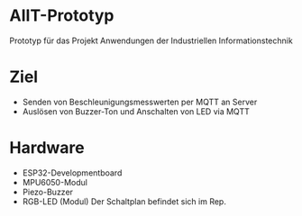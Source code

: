 # AIIT-Prototyp
Prototyp für das Projekt Anwendungen der Industriellen Informationstechnik

# Ziel
- Senden von Beschleunigungsmesswerten per MQTT an Server
- Auslösen von Buzzer-Ton und Anschalten von LED via MQTT

# Hardware
- ESP32-Developmentboard
- MPU6050-Modul
- Piezo-Buzzer
- RGB-LED (Modul)
Der Schaltplan befindet sich im Rep.
